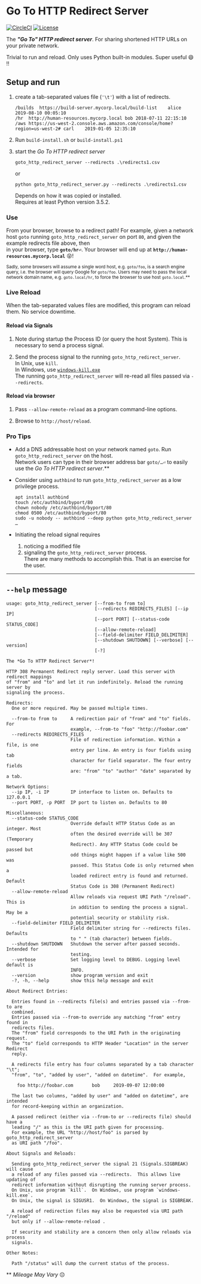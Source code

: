 
# Go To HTTP Redirect Server

[![CircleCI](https://circleci.com/gh/jtmoon79/coverlovin2.svg?style=svg)](https://circleci.com/gh/jtmoon79/goto_http_redirect_server)
[![License](https://img.shields.io/badge/License-Apache%202.0-blue.svg)](https://opensource.org/licenses/Apache-2.0)

The **_"Go To" HTTP redirect server_**. For sharing shortened HTTP URLs on
your private network.

Trivial to run and reload.  Only uses Python built-in modules.  Super useful 😄 ‼

## Setup and run

1. create a tab-separated values file (`'\t'`) with a list of redirects. 
    
       /builds	https://build-server.mycorp.local/build-list	alice	2019-08-10 00:05:10
       /hr	http://human-resources.mycorp.local	bob	2018-07-11 22:15:10
       /aws	https://us-west-2.console.aws.amazon.com/console/home?region=us-west-2#	carl	2019-01-05 12:35:10

2. Run `build-install.sh` or `build-install.ps1`

3.  start the _Go To HTTP redirect server_

        goto_http_redirect_server --redirects .\redirects1.csv

    or

        python goto_http_redirect_server.py --redirects .\redirects1.csv

    Depends on how it was copied or installed.<br />
    Requires at least Python version 3.5.2.

### Use

From your browser, browse to a redirect path!  For example, given a network host
`goto` running `goto_http_redirect_server` on port `80`, and given the
example redirects file above, then<br />
in your browser, type **`goto/hr⏎`**. Your browser will end up at
**`http://human-resources.mycorp.local`** 😝!

<small>

Sadly, some browsers will assume a single word host, e.g. `goto/foo`, is a
search engine query, i.e. the browser will query Google for `goto/foo`. 
Users may need to pass the local network domain name, e.g. `goto.local/hr`, to
force the browser to use host `goto.local`.\*\*

</small>

### Live Reload

When the tab-separated values files are modified, this program can reload them.
No service downtime.

#### Reload via Signals

 1. Note during startup the Process ID (or query the host System). This is
    necessary to send a process signal. 
 
 2. Send the process signal to the running `goto_http_redirect_server`.<br />
    In Unix, use `kill`.<br />
    In Windows, use [`windows-kill.exe`](https://github.com/alirdn/windows-kill/releases)<br />
    The running `goto_http_redirect_server` will re-read all files passed via
    `--redirects`.

#### Reload via browser

1. Pass `--allow-remote-reload` as a program command-line options.

2. Browse to `http://host/reload`.

### Pro Tips

- Add a DNS addressable host on your network named `goto`. Run
`goto_http_redirect_server` on the host.<br />
Network users can type in their browser address bar `goto/…⏎` to easily use the
_Go To HTTP redirect server_.\*\*

- Consider using `authbind` to run `goto_http_redirect_server` as a low
privilege process.

      apt install authbind
      touch /etc/authbind/byport/80
      chown nobody /etc/authbind/byport/80
      chmod 0500 /etc/authbind/byport/80
      sudo -u nobody -- authbind --deep python goto_http_redirect_server …

- Initiating the reload signal requires
  1. noticing a modified file
  2. signaling the `goto_http_redirect_server` process.<br />
  There are many methods to accomplish this. That is an exercise for the user.

----

## `--help` message

    usage: goto_http_redirect_server [--from-to from to]
                                     [--redirects REDIRECTS_FILES] [--ip IP]
                                     [--port PORT] [--status-code STATUS_CODE]
                                     [--allow-remote-reload]
                                     [--field-delimiter FIELD_DELIMITER]
                                     [--shutdown SHUTDOWN] [--verbose] [--version]
                                     [-?]

    The *Go To HTTP Redirect Server*!

    HTTP 308 Permanent Redirect reply server. Load this server with redirect mappings
    of "from" and "to" and let it run indefinitely. Reload the running server by
    signaling the process.

    Redirects:
      One or more required. May be passed multiple times.

      --from-to from to     A redirection pair of "from" and "to" fields. For
                            example, --from-to "foo" "http://foobar.com"
      --redirects REDIRECTS_FILES
                            File of redirection information. Within a file, is one
                            entry per line. An entry is four fields using tab
                            character for field separator. The four entry fields
                            are: "from" "to" "author" "date" separated by a tab.

    Network Options:
      --ip IP, -i IP        IP interface to listen on. Defaults to 127.0.0.1
      --port PORT, -p PORT  IP port to listen on. Defaults to 80

    Miscellaneous:
      --status-code STATUS_CODE
                            Override default HTTP Status Code as an integer. Most
                            often the desired override will be 307 (Temporary
                            Redirect). Any HTTP Status Code could be passed but
                            odd things might happen if a value like 500 was
                            passed. This Status Code is only returned when a
                            loaded redirect entry is found and returned. Default
                            Status Code is 308 (Permanent Redirect)
      --allow-remote-reload
                            Allow reloads via request URI Path "/reload". This is
                            in addition to sending the process a signal. May be a
                            potential security or stability risk.
      --field-delimiter FIELD_DELIMITER
                            Field delimiter string for --redirects files. Defaults
                            to " " (tab character) between fields.
      --shutdown SHUTDOWN   Shutdown the server after passed seconds. Intended for
                            testing.
      --verbose             Set logging level to DEBUG. Logging level default is
                            INFO.
      --version             show program version and exit
      -?, -h, --help        show this help message and exit

    About Redirect Entries:

      Entries found in --redirects file(s) and entries passed via --from-to are
      combined.
      Entries passed via --from-to override any matching "from" entry found in
      redirects files.
      The "from" field corresponds to the URI Path in the originating request.
      The "to" field corresponds to HTTP Header "Location" in the server Redirect
      reply.

      A redirects file entry has four columns separated by a tab character "\t";
      "from", "to", "added by user", "added on datetime".  For example,

        foo http://foobar.com       bob     2019-09-07 12:00:00

      The last two columns, "added by user" and "added on datetime", are intended
      for record-keeping within an organization.

      A passed redirect (either via --from-to or --redirects file) should have a
      leading "/" as this is the URI path given for processing.
      For example, the URL "http://host/foo" is parsed by goto_http_redirect_server
      as URI path "/foo".

    About Signals and Reloads:

      Sending goto_http_redirect_server the signal 21 (Signals.SIGBREAK) will cause
      a reload of any files passed via --redirects.  This allows live updating of
      redirect information without disrupting the running server process.
      On Unix, use program `kill`.  On Windows, use program `windows-kill.exe`.
      On Unix, the signal is SIGUSR1.  On Windows, the signal is SIGBREAK.

      A reload of redirection files may also be requested via URI path "/reload"
      but only if --allow-remote-reload .

      If security and stability are a concern then only allow reloads via process
      signals.

    Other Notes:

      Path "/status" will dump the current status of the process.

\*\* _Mileage May Vary_ 😔
